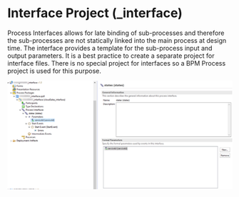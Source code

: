 # Interface Project (_interface)
Process Interfaces allows for late binding of sub-processes and therefore the sub-processes are not statically linked into the main process at design time. 
The interface provides a template for the sub-process input and output parameters. It is a best practice to create a separate project for interface files. There is no special project for interfaces so a BPM Process project is used for this purpose. 

 ![build_project](images/buildproject/2.png)